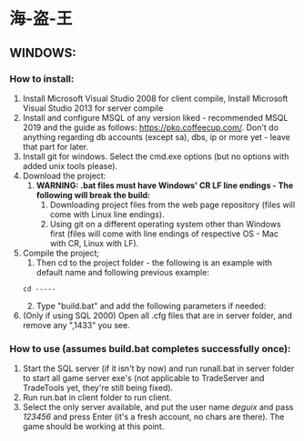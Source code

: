 # 海-盗-王

## WINDOWS:

### How to install:
1. Install Microsoft Visual Studio 2008 for client compile, Install Microsoft Visual Studio 2013 for server compile
2. Install and configure MSQL of any version liked - recommended MSQL 2019 and the guide as follows: https://pko.coffeecup.com/. Don't do anything regarding db accounts (except sa), dbs, ip or more yet - leave that part for later.
3. Install git for windows. Select the cmd.exe options (but no options with added unix tools please).
4. Download the project:
    1. **WARNING: .bat files must have Windows' CR LF line endings - The following will break the build:**
		1. Downloading project files from the web page repository (files will come with Linux line endings).
		2. Using git on a different operating system other than Windows first (files will come with line endings of respective OS - Mac with CR, Linux with LF).
5. Compile the project;
    1. Then cd to the project folder - the following is an example with default name and following previous example:
	```
    cd -----
	```
    2. Type "build.bat" and add the following parameters if needed:
6. (Only if using SQL 2000) Open all .cfg files that are in server folder, and remove any ",1433" you see.

### How to use (assumes build.bat completes successfully once):
1. Start the SQL server (if it isn't by now) and run runall.bat in server folder to start all game server exe's (not applicable to TradeServer and TradeTools yet, they're still being fixed).
2. Run run.bat in client folder to run client.
3. Select the only server available, and put the user name *deguix* and pass *123456* and press Enter (it's a fresh account, no chars are there). The game should be working at this point.